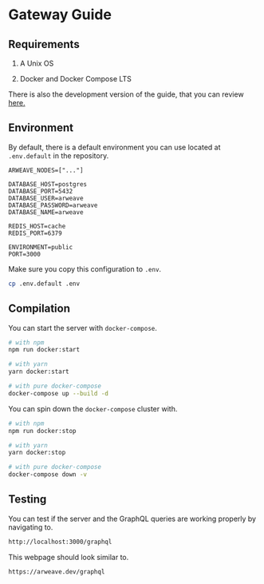 # Gateway Guide

## Requirements

1. A Unix OS

2. Docker and Docker Compose LTS

There is also the development version of the guide, that you can review [here.](./DEV.md)

## Environment

By default, there is a default environment you can use located at `.env.default` in the repository.

```env
ARWEAVE_NODES=["..."]

DATABASE_HOST=postgres
DATABASE_PORT=5432
DATABASE_USER=arweave
DATABASE_PASSWORD=arweave
DATABASE_NAME=arweave

REDIS_HOST=cache
REDIS_PORT=6379

ENVIRONMENT=public
PORT=3000
```

Make sure you copy this configuration to `.env`.

```bash
cp .env.default .env
```

## Compilation


You can start the server with `docker-compose`.

```bash
# with npm
npm run docker:start

# with yarn
yarn docker:start

# with pure docker-compose
docker-compose up --build -d
```

You can spin down the `docker-compose` cluster with.

```bash
# with npm
npm run docker:stop

# with yarn
yarn docker:stop

# with pure docker-compose
docker-compose down -v
```

## Testing

You can test if the server and the GraphQL queries are working properly by navigating to.

```bash
http://localhost:3000/graphql
```

This webpage should look similar to.

```bash
https://arweave.dev/graphql
```

